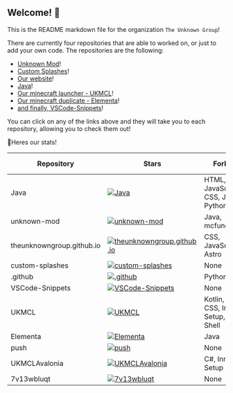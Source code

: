 ## Welcome! :wave:
This is the README markdown file for the organization `The Unknown Group`!

There are currently four repositories that are able to worked on, or just to add your own code. The repositories are the following:

  - [Unknown Mod](https://github.com/TheUnknownGroup/unknown-mod)!
  - [Custom Splashes](https://github.com/TheUnknownGroup/custom-splashes)!
  - [Our website](https://github.com/TheUnknownGroup/theunknowngroup.github.io)!
  - [Java](https://github.com/TheUnknownGroup/Java)!
  - [Our minecraft launcher - UKMCL](https://github.com/TheUnknownGroup/UKMCL)!
  - [Our minecraft duplicate - Elementa](https://github.com/TheUnknownGroup/Elementa)!
  - [and finally, VSCode-Snippets](https://github.com/TheUnknownGroup/VSCode-Snippets)!

You can click on any of the links above and they will take you to each repository, allowing you to check them out!

💪Heres our stats!



| Repository | Stars | Forks | Languages | Pull Requests | Issues | Commits |
|------------|-------|-------|-----------|---------------|--------|---------|
| Java | [![Java](https://img.shields.io/github/commit-activity/t/TheUnknownGroup/Java)](https://github.com/TheUnknownGroup/) | HTML, JavaScript, CSS, Java, Python | 7 | 2 | [![Java](https://img.shields.io/github/stars/TheUnknownGroup/Java)](https://github.com/TheUnknownGroup/Java) | [![Java](https://img.shields.io/github/forks/TheUnknownGroup/Java)](https://github.com/TheUnknownGroup/Java)
| unknown-mod | [![unknown-mod](https://img.shields.io/github/commit-activity/t/TheUnknownGroup/unknown-mod)](https://github.com/TheUnknownGroup/) | Java, mcfunction | 2 | 0 | [![unknown-mod](https://img.shields.io/github/stars/TheUnknownGroup/unknown-mod)](https://github.com/TheUnknownGroup/unknown-mod) | [![unknown-mod](https://img.shields.io/github/forks/TheUnknownGroup/unknown-mod)](https://github.com/TheUnknownGroup/unknown-mod)
| theunknowngroup.github.io | [![theunknowngroup.github.io](https://img.shields.io/github/commit-activity/t/TheUnknownGroup/theunknowngroup.github.io)](https://github.com/TheUnknownGroup/) | CSS, JavaScript, Astro | 0 | 0 | [![theunknowngroup.github.io](https://img.shields.io/github/stars/TheUnknownGroup/theunknowngroup.github.io)](https://github.com/TheUnknownGroup/theunknowngroup.github.io) | [![theunknowngroup.github.io](https://img.shields.io/github/forks/TheUnknownGroup/theunknowngroup.github.io)](https://github.com/TheUnknownGroup/theunknowngroup.github.io)
| custom-splashes | [![custom-splashes](https://img.shields.io/github/commit-activity/t/TheUnknownGroup/custom-splashes)](https://github.com/TheUnknownGroup/) | None | 0 | 0 | [![custom-splashes](https://img.shields.io/github/stars/TheUnknownGroup/custom-splashes)](https://github.com/TheUnknownGroup/custom-splashes) | [![custom-splashes](https://img.shields.io/github/forks/TheUnknownGroup/custom-splashes)](https://github.com/TheUnknownGroup/custom-splashes)
| .github | [![.github](https://img.shields.io/github/commit-activity/t/TheUnknownGroup/.github)](https://github.com/TheUnknownGroup/) | Python | 0 | 0 | [![.github](https://img.shields.io/github/stars/TheUnknownGroup/.github)](https://github.com/TheUnknownGroup/.github) | [![.github](https://img.shields.io/github/forks/TheUnknownGroup/.github)](https://github.com/TheUnknownGroup/.github)
| VSCode-Snippets | [![VSCode-Snippets](https://img.shields.io/github/commit-activity/t/TheUnknownGroup/VSCode-Snippets)](https://github.com/TheUnknownGroup/) | None | 0 | 0 | [![VSCode-Snippets](https://img.shields.io/github/stars/TheUnknownGroup/VSCode-Snippets)](https://github.com/TheUnknownGroup/VSCode-Snippets) | [![VSCode-Snippets](https://img.shields.io/github/forks/TheUnknownGroup/VSCode-Snippets)](https://github.com/TheUnknownGroup/VSCode-Snippets)
| UKMCL | [![UKMCL](https://img.shields.io/github/commit-activity/t/TheUnknownGroup/UKMCL)](https://github.com/TheUnknownGroup/) | Kotlin, CSS, Inno Setup, Shell | 18 | 3 | [![UKMCL](https://img.shields.io/github/stars/TheUnknownGroup/UKMCL)](https://github.com/TheUnknownGroup/UKMCL) | [![UKMCL](https://img.shields.io/github/forks/TheUnknownGroup/UKMCL)](https://github.com/TheUnknownGroup/UKMCL)
| Elementa | [![Elementa](https://img.shields.io/github/commit-activity/t/TheUnknownGroup/Elementa)](https://github.com/TheUnknownGroup/) | Java | 0 | 0 | [![Elementa](https://img.shields.io/github/stars/TheUnknownGroup/Elementa)](https://github.com/TheUnknownGroup/Elementa) | [![Elementa](https://img.shields.io/github/forks/TheUnknownGroup/Elementa)](https://github.com/TheUnknownGroup/Elementa)
| push | [![push](https://img.shields.io/github/commit-activity/t/TheUnknownGroup/push)](https://github.com/TheUnknownGroup/) | None | 0 | 0 | [![push](https://img.shields.io/github/stars/TheUnknownGroup/push)](https://github.com/TheUnknownGroup/push) | [![push](https://img.shields.io/github/forks/TheUnknownGroup/push)](https://github.com/TheUnknownGroup/push)
| UKMCLAvalonia | [![UKMCLAvalonia](https://img.shields.io/github/commit-activity/t/TheUnknownGroup/UKMCLAvalonia)](https://github.com/TheUnknownGroup/) | C#, Inno Setup | 0 | 0 | [![UKMCLAvalonia](https://img.shields.io/github/stars/TheUnknownGroup/UKMCLAvalonia)](https://github.com/TheUnknownGroup/UKMCLAvalonia) | [![UKMCLAvalonia](https://img.shields.io/github/forks/TheUnknownGroup/UKMCLAvalonia)](https://github.com/TheUnknownGroup/UKMCLAvalonia)
| 7v13wbluqt | [![7v13wbluqt](https://img.shields.io/github/commit-activity/t/TheUnknownGroup/7v13wbluqt)](https://github.com/TheUnknownGroup/) | None | 0 | 0 | [![7v13wbluqt](https://img.shields.io/github/stars/TheUnknownGroup/7v13wbluqt)](https://github.com/TheUnknownGroup/7v13wbluqt) | [![7v13wbluqt](https://img.shields.io/github/forks/TheUnknownGroup/7v13wbluqt)](https://github.com/TheUnknownGroup/7v13wbluqt)

